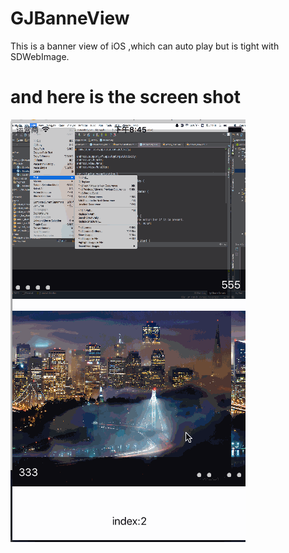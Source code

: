 # GJBanneView
This is a banner view of iOS ,which can auto play but is tight with SDWebImage.
# and here is the screen shot
![](https://github.com/1212300114/GJBanneView/raw/master/AutoPlayBanner.gif)  


